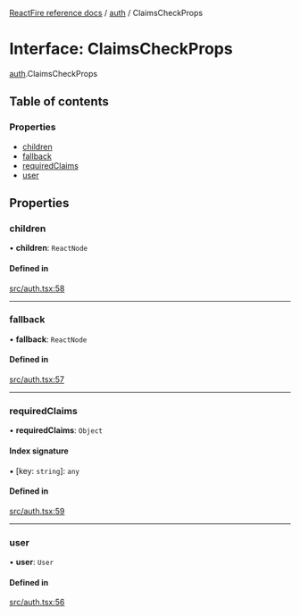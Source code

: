 [ReactFire reference docs](../README.md) / [auth](../modules/auth.md) / ClaimsCheckProps

# Interface: ClaimsCheckProps

[auth](../modules/auth.md).ClaimsCheckProps

## Table of contents

### Properties

- [children](auth.claimscheckprops.md#children)
- [fallback](auth.claimscheckprops.md#fallback)
- [requiredClaims](auth.claimscheckprops.md#requiredclaims)
- [user](auth.claimscheckprops.md#user)

## Properties

### children

• **children**: `ReactNode`

#### Defined in

[src/auth.tsx:58](https://github.com/FirebaseExtended/reactfire/blob/main/src/auth.tsx#L58)

___

### fallback

• **fallback**: `ReactNode`

#### Defined in

[src/auth.tsx:57](https://github.com/FirebaseExtended/reactfire/blob/main/src/auth.tsx#L57)

___

### requiredClaims

• **requiredClaims**: `Object`

#### Index signature

▪ [key: `string`]: `any`

#### Defined in

[src/auth.tsx:59](https://github.com/FirebaseExtended/reactfire/blob/main/src/auth.tsx#L59)

___

### user

• **user**: `User`

#### Defined in

[src/auth.tsx:56](https://github.com/FirebaseExtended/reactfire/blob/main/src/auth.tsx#L56)
